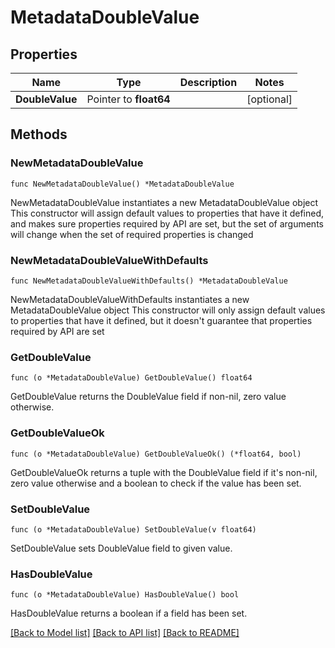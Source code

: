 # MetadataDoubleValue

## Properties

Name | Type | Description | Notes
------------ | ------------- | ------------- | -------------
**DoubleValue** | Pointer to **float64** |  | [optional] 

## Methods

### NewMetadataDoubleValue

`func NewMetadataDoubleValue() *MetadataDoubleValue`

NewMetadataDoubleValue instantiates a new MetadataDoubleValue object
This constructor will assign default values to properties that have it defined,
and makes sure properties required by API are set, but the set of arguments
will change when the set of required properties is changed

### NewMetadataDoubleValueWithDefaults

`func NewMetadataDoubleValueWithDefaults() *MetadataDoubleValue`

NewMetadataDoubleValueWithDefaults instantiates a new MetadataDoubleValue object
This constructor will only assign default values to properties that have it defined,
but it doesn't guarantee that properties required by API are set

### GetDoubleValue

`func (o *MetadataDoubleValue) GetDoubleValue() float64`

GetDoubleValue returns the DoubleValue field if non-nil, zero value otherwise.

### GetDoubleValueOk

`func (o *MetadataDoubleValue) GetDoubleValueOk() (*float64, bool)`

GetDoubleValueOk returns a tuple with the DoubleValue field if it's non-nil, zero value otherwise
and a boolean to check if the value has been set.

### SetDoubleValue

`func (o *MetadataDoubleValue) SetDoubleValue(v float64)`

SetDoubleValue sets DoubleValue field to given value.

### HasDoubleValue

`func (o *MetadataDoubleValue) HasDoubleValue() bool`

HasDoubleValue returns a boolean if a field has been set.


[[Back to Model list]](../README.md#documentation-for-models) [[Back to API list]](../README.md#documentation-for-api-endpoints) [[Back to README]](../README.md)


